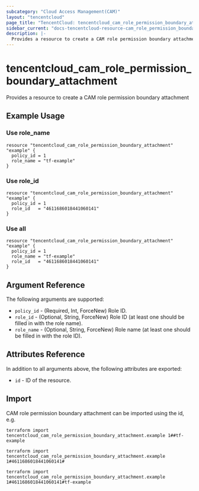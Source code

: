 ```yaml
---
subcategory: "Cloud Access Management(CAM)"
layout: "tencentcloud"
page_title: "TencentCloud: tencentcloud_cam_role_permission_boundary_attachment"
sidebar_current: "docs-tencentcloud-resource-cam_role_permission_boundary_attachment"
description: |-
  Provides a resource to create a CAM role permission boundary attachment
---
```


# tencentcloud_cam_role_permission_boundary_attachment

Provides a resource to create a CAM role permission boundary attachment

## Example Usage

### Use role_name

```hcl
resource "tencentcloud_cam_role_permission_boundary_attachment" "example" {
  policy_id = 1
  role_name = "tf-example"
}
```

### Use role_id

```hcl
resource "tencentcloud_cam_role_permission_boundary_attachment" "example" {
  policy_id = 1
  role_id   = "4611686018441060141"
}
```

### Use all

```hcl
resource "tencentcloud_cam_role_permission_boundary_attachment" "example" {
  policy_id = 1
  role_name = "tf-example"
  role_id   = "4611686018441060141"
}
```

## Argument Reference

The following arguments are supported:

* `policy_id` - (Required, Int, ForceNew) Role ID.
* `role_id` - (Optional, String, ForceNew) Role ID (at least one should be filled in with the role name).
* `role_name` - (Optional, String, ForceNew) Role name (at least one should be filled in with the role ID).

## Attributes Reference

In addition to all arguments above, the following attributes are exported:

* `id` - ID of the resource.



## Import

CAM role permission boundary attachment can be imported using the id, e.g.

```
terraform import tencentcloud_cam_role_permission_boundary_attachment.example 1##tf-example

terraform import tencentcloud_cam_role_permission_boundary_attachment.example 1#4611686018441060141#

terraform import tencentcloud_cam_role_permission_boundary_attachment.example 1#4611686018441060141#tf-example
```

